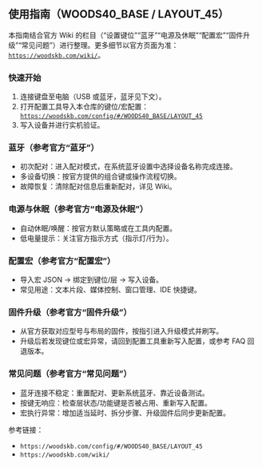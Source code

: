 ## 使用指南（WOODS40_BASE / LAYOUT_45）

本指南结合官方 Wiki 的栏目（“设置键位”“蓝牙”“电源及休眠”“配置宏”“固件升级”“常见问题”）进行整理。更多细节以官方页面为准：[`https://woodskb.com/wiki/`](https://woodskb.com/wiki/)。

### 快速开始

1. 连接键盘至电脑（USB 或蓝牙，蓝牙见下文）。
2. 打开配置工具导入本仓库的键位/宏配置：[`https://woodskb.com/config/#/WOODS40_BASE/LAYOUT_45`](https://woodskb.com/config/#/WOODS40_BASE/LAYOUT_45)
3. 写入设备并进行实机验证。

### 蓝牙（参考官方“蓝牙”）

- 初次配对：进入配对模式，在系统蓝牙设置中选择设备名称完成连接。
- 多设备切换：按官方提供的组合键或操作流程切换。
- 故障恢复：清除配对信息后重新配对，详见 Wiki。

### 电源与休眠（参考官方“电源及休眠”）

- 自动休眠/唤醒：按官方默认策略或在工具内配置。
- 低电量提示：关注官方指示方式（指示灯/行为）。

### 配置宏（参考官方“配置宏”）

- 导入宏 JSON → 绑定到键位/层 → 写入设备。
- 常见用途：文本片段、媒体控制、窗口管理、IDE 快捷键。

### 固件升级（参考官方“固件升级”）

- 从官方获取对应型号与布局的固件，按指引进入升级模式并刷写。
- 升级后若发现键位或宏异常，请回到配置工具重新写入配置，或参考 FAQ 回退版本。

### 常见问题（参考官方“常见问题”）

- 蓝牙连接不稳定：重置配对、更新系统蓝牙、靠近设备测试。
- 按键无响应：检查层状态/功能键是否被占用、重新写入配置。
- 宏执行异常：增加适当延时、拆分步骤、升级固件后同步更新配置。

参考链接：
- `https://woodskb.com/config/#/WOODS40_BASE/LAYOUT_45`
- `https://woodskb.com/wiki/`


